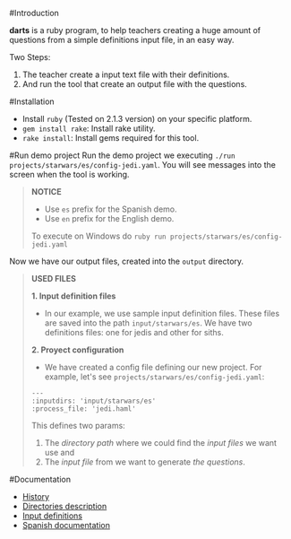 #Introduction

**darts** is a ruby program, to help teachers creating a huge amount 
of questions from a simple definitions input file, in an easy way.

Two Steps:

1. The teacher create a input text file with their definitions.
1. And run the tool that create an output file with the questions.

#Installation
* Install `ruby` (Tested on 2.1.3 version) on your specific platform.
* `gem install rake`: Install rake utility.
* `rake install`: Install gems required for this tool.

#Run demo project
Run the demo project we executing `./run projects/starwars/es/config-jedi.yaml`.
You will see messages into the screen when the tool is working.

> **NOTICE**
>
> * Use `es` prefix for the Spanish demo.
> * Use `en` prefix for the English demo.
>
> To execute on Windows do `ruby run projects/starwars/es/config-jedi.yaml`

Now we have our output files, created into the `output` directory.

>**USED FILES**
> 
>**1. Input definition files**
> * In our example, we use sample input definition files. These files are saved into the 
path `input/starwars/es`. We have two definitions files: one for jedis and other for siths.
>
>
> **2. Proyect configuration**
> * We have created a config file defining our new project. For example, let's 
see `projects/starwars/es/config-jedi.yaml`:
>
>```
>---
>:inputdirs: 'input/starwars/es' 
>:process_file: 'jedi.haml'
>```
> This defines two params:
> 1. The *directory path* where we could find the *input files* we want use and
> 2. The *input file* from we want to generate *the questions*.

#Documentation
* [History](./docs/en/history.md)
* [Directories description](./docs/en/dirtree.md)
* [Input definitions](./docs/en/inputs.md)
* [Spanish documentation](./doc/es/README.md)
